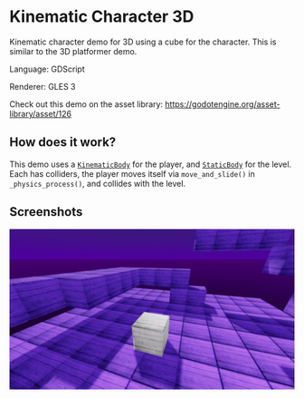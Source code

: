 # Kinematic Character 3D

Kinematic character demo for 3D using a cube for the character.
This is similar to the 3D platformer demo.

Language: GDScript

Renderer: GLES 3

Check out this demo on the asset library: https://godotengine.org/asset-library/asset/126

## How does it work?

This demo uses a [`KinematicBody`](https://docs.godotengine.org/en/latest/classes/class_kinematicbody.html)
for the player, and [`StaticBody`](https://docs.godotengine.org/en/latest/classes/class_staticbody.html)
for the level. Each has colliders, the player moves itself via
`move_and_slide()` in `_physics_process()`, and collides with the level.

## Screenshots

![Screenshot](screenshots/kinematic_character.webp)
